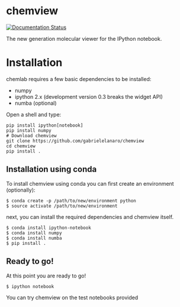 # chemview

[![Documentation Status](https://readthedocs.org/projects/chemview/badge/?version=latest)](https://readthedocs.org/projects/chemview/?badge=latest)

The new generation molecular viewer for the IPython notebook.

# Installation

chemlab requires a few basic dependencies to be installed:

- numpy
- ipython 2.x (development version 0.3 breaks the widget API)
- numba (optional)

Open a shell and type:

    pip install ipython[notebook]
    pip install numpy
    # Download chemview
    git clone https://github.com/gabrielelanaro/chemview
    cd chemview
    pip install .


## Installation using conda

To install chemview using conda you can first create an environment (optionally):

    $ conda create -p /path/to/new/environment python
    $ source activate /path/to/new/environment

next, you can install the required dependencies and chemview itself.

    $ conda install ipython-notebook
    $ conda install numpy
    $ conda install numba
    $ pip install .

## Ready to go!

At this point you are ready to go!

    $ ipython notebook

You can try chemview on the test notebooks provided 
